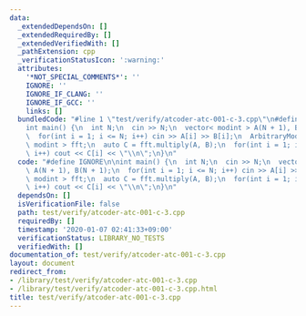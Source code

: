 ```yaml
---
data:
  _extendedDependsOn: []
  _extendedRequiredBy: []
  _extendedVerifiedWith: []
  _pathExtension: cpp
  _verificationStatusIcon: ':warning:'
  attributes:
    '*NOT_SPECIAL_COMMENTS*': ''
    IGNORE: ''
    IGNORE_IF_CLANG: ''
    IGNORE_IF_GCC: ''
    links: []
  bundledCode: "#line 1 \"test/verify/atcoder-atc-001-c-3.cpp\"\n#define IGNORE\n\n\
    int main() {\n  int N;\n  cin >> N;\n  vector< modint > A(N + 1), B(N + 1);\n\
    \  for(int i = 1; i <= N; i++) cin >> A[i] >> B[i];\n  ArbitraryModConvolution<\
    \ modint > fft;\n  auto C = fft.multiply(A, B);\n  for(int i = 1; i <= 2 * N;\
    \ i++) cout << C[i] << \"\\n\";\n}\n"
  code: "#define IGNORE\n\nint main() {\n  int N;\n  cin >> N;\n  vector< modint >\
    \ A(N + 1), B(N + 1);\n  for(int i = 1; i <= N; i++) cin >> A[i] >> B[i];\n  ArbitraryModConvolution<\
    \ modint > fft;\n  auto C = fft.multiply(A, B);\n  for(int i = 1; i <= 2 * N;\
    \ i++) cout << C[i] << \"\\n\";\n}\n"
  dependsOn: []
  isVerificationFile: false
  path: test/verify/atcoder-atc-001-c-3.cpp
  requiredBy: []
  timestamp: '2020-01-07 02:41:33+09:00'
  verificationStatus: LIBRARY_NO_TESTS
  verifiedWith: []
documentation_of: test/verify/atcoder-atc-001-c-3.cpp
layout: document
redirect_from:
- /library/test/verify/atcoder-atc-001-c-3.cpp
- /library/test/verify/atcoder-atc-001-c-3.cpp.html
title: test/verify/atcoder-atc-001-c-3.cpp
---
```

